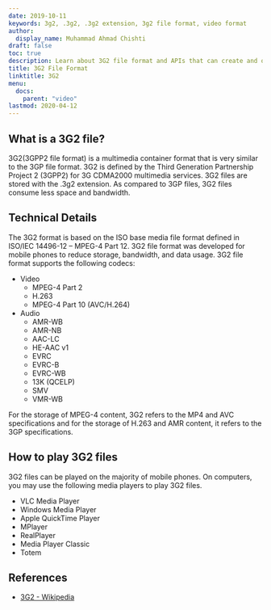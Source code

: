 ```yaml
---
date: 2019-10-11
keywords: 3g2, .3g2, .3g2 extension, 3g2 file format, video format
author:
  display_name: Muhammad Ahmad Chishti
draft: false
toc: true
description: Learn about 3G2 file format and APIs that can create and open 3G2 files.
title: 3G2 File Format
linktitle: 3G2
menu:
  docs:
    parent: "video"
lastmod: 2020-04-12
---
```


## What is a 3G2 file? ##

3G2(3GPP2 file format) is a multimedia container format that is very similar to the 3GP file format. 3G2 is defined by the Third Generation Partnership Project 2 (3GPP2) for 3G CDMA2000 multimedia services. 3G2 files are stored with the .3g2 extension. As compared to 3GP files, 3G2 files consume less space and bandwidth.

## Technical Details ##

The 3G2 format is based on the ISO base media file format defined in ISO/IEC 14496-12 – MPEG-4 Part 12. 3G2 file format was developed for mobile phones to reduce storage, bandwidth, and data usage. 3G2 file format supports the following codecs:

- Video
  - MPEG-4 Part 2
  - H.263
  - MPEG-4 Part 10 (AVC/H.264)
- Audio
  - AMR-WB
  - AMR-NB
  - AAC-LC
  - HE-AAC v1
  - EVRC
  - EVRC-B
  - EVRC-WB
  - 13K (QCELP)
  - SMV
  - VMR-WB

For the storage of MPEG-4 content, 3G2 refers to the MP4 and AVC specifications and for the storage of H.263 and AMR content, it refers to the 3GP specifications.

## How to play 3G2 files ##

3G2 files can be played on the majority of mobile phones. On computers, you may use the following media players to play 3G2 files.

- VLC Media Player
- Windows Media Player
- Apple QuickTime Player
- MPlayer
- RealPlayer
- Media Player Classic
- Totem

## References ##

- [3G2 - Wikipedia](https://en.wikipedia.org/wiki/3GP_and_3G2)
